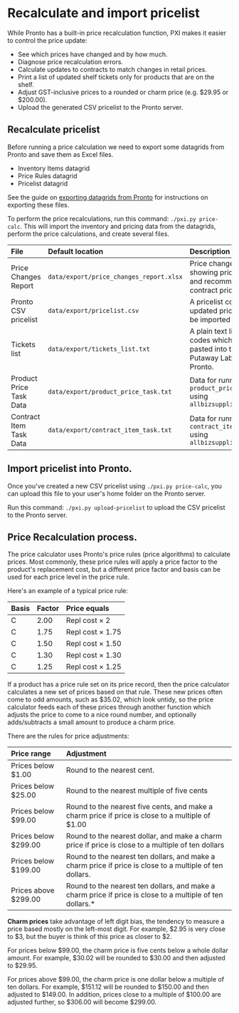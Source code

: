 # Recalculate and import pricelist

While Pronto has a built-in price recalculation function, PXI makes it easier to control the price update:

- See which prices have changed and by how much.
- Diagnose price recalculation errors.
- Calculate updates to contracts to match changes in retail prices.
- Print a list of updated shelf tickets only for products that are on the shelf.
- Adjust GST-inclusive prices to a rounded or charm price (e.g. $29.95 or $200.00).
- Upload the generated CSV pricelist to the Pronto server.

## Recalculate pricelist

Before running a price calculation we need to export some datagrids from Pronto and save them as Excel files.

- Inventory Items datagrid
- Price Rules datagrid
- Pricelist datagrid

See the guide on [exporting datagrids from Pronto](datagrid_export_guide.md) for instructions on exporting these files.

To perform the price recalculations, run this command: `./pxi.py price-calc`. This will import the inventory and pricing data from the datagrids, perform the price calculations, and create several files.

| File                    | Default location                        | Description                                                                                           |
| :---------------------- | :-------------------------------------- | :---------------------------------------------------------------------------------------------------- |
| Price Changes Report    | `data/export/price_changes_report.xlsx` | Price changes report, showing price changes and recommended contract price updates.                   |
| Pronto CSV pricelist    | `data/export/pricelist.csv`             | A pricelist containing only updated prices which can be imported into Pronto.                         |
| Tickets list            | `data/export/tickets_list.txt`          | A plain text list of item codes which can be pasted into the Shelf Putaway Labels function in Pronto. |
| Product Price Task Data | `data/export/product_price_task.txt`    | Data for running `product_price update` using `allbizsupplies/taskrunner`                             |
| Contract Item Task Data | `data/export/contract_item_task.txt`    | Data for running `contract_item update` using `allbizsupplies/taskrunner`                             |

## Import pricelist into Pronto.

Once you've created a new CSV pricelist using `./pxi.py price-calc`, you can upload this file to your user's home folder on the Pronto server.

Run this command: `./pxi.py upload-pricelist` to upload the CSV pricelist to the Pronto server.

## Price Recalculation process.

The price calculator uses Pronto's price rules (price algorithms) to calculate prices. Most commonly, these price rules will apply a price factor to the product's replacement cost, but a different price factor and basis can be used for each price level in the price rule.

Here's an example of a typical price rule:

| Basis | Factor | Price equals     |
| :---- | :----- | :--------------- |
| C     | 2.00   | Repl cost × 2    |
| C     | 1.75   | Repl cost × 1.75 |
| C     | 1.50   | Repl cost × 1.50 |
| C     | 1.30   | Repl cost × 1.30 |
| C     | 1.25   | Repl cost × 1.25 |

If a product has a price rule set on its price record, then the price calculator calculates a new set of prices based on that rule. These new prices often come to odd amounts, such as $35.02, which look untidy, so the price calculator feeds each of these prices through another function which adjusts the price to come to a nice round number, and optionally adds/subtracts a small amount to produce a charm price.

There are the rules for price adjustments:

| Price range          | Adjustment                                                                                                 |
| :------------------- | :--------------------------------------------------------------------------------------------------------- |
| Prices below $1.00   | Round to the nearest cent.                                                                                 |
| Prices below $25.00  | Round to the nearest multiple of five cents                                                                |
| Prices below $99.00  | Round to the nearest five cents, and make a charm price if price is close to a multiple of $1.00           |
| Prices below $299.00 | Round to the nearest dollar, and make a charm price if price is close to a multiple of ten dollars         |
| Prices below $199.00 | Round to the nearest ten dollars, and make a charm price if price is close to a multiple of ten dollars.   |
| Prices above $299.00 | Round to the nearest ten dollars, and make a charm price if price is close to a multiple of ten dollars.\* |

**Charm prices** take advantage of left digit bias, the tendency to measure a price based mostly on the left-most digit. For example, $2.95 is very close to $3, but the buyer is think of this price as closer to $2.

For prices below $99.00, the charm price is five cents below a whole dollar amount. For example, $30.02 will be rounded to $30.00 and then adjusted to $29.95.

For prices above $99.00, the charm price is one dollar below a multiple of ten dollars. For example, $151.12 will be rounded to $150.00 and then adjusted to $149.00. In addition, prices close to a multiple of $100.00 are adjusted further, so $306.00 will become $299.00.
